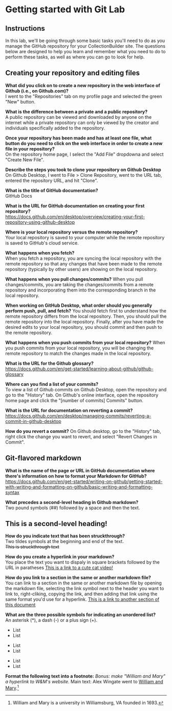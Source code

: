 # Getting started with Git Lab
## Instructions
In this lab, we'll be going through some basic tasks you'll need to do as you manage the GitHub repository for your CollectionBuilder site. The questions below are designed to help you learn and remember what you need to do to perform these tasks, as well as where you can go to look for help. 
## Creating your repository and editing files
**What did you click on to create a new repository in the web interface of Github (i.e., on Github.com)?**  
I went to the "Repositories" tab on my profile page and selected the green "New" button.

**What is the difference between a private and a public repository?**  
A public repository can be viewed and downloaded by anyone on the internet while a private repository can only be viewed by the creator and individuals specifically added to the repository.

**Once your repository has been made and has at least one file, what button do you need to click on the web interface in order to create a new file in your repository?**  
On the repository home page, I select the "Add File" dropdowna and select "Create New File".

**Describe the steps you took to clone your repository on Github Desktop**  
On Github Desktop, I went to File > Clone Repository, went to the URL tab, entered the repository URL, and hit "Clone".

**What is the title of GitHub documentation?**  
GitHub Docs

**What is the URL for GitHub documentation on creating your first repository?**  
https://docs.github.com/en/desktop/overview/creating-your-first-repository-using-github-desktop

**Where is your local repository versus the remote repository?**  
Your local repository is saved to your computer while the remote repository is saved to GitHub's cloud service.

**What happens when you fetch?**  
When you fetch a repository, you are syncing the local repository with the remote repository so that any changes that have been made to the remote repository (typically by other users) are showing on the local repository.

**What happens when you pull changes/commits?**
When you pull changes/commits, you are taking the changes/commits from a remote repository and incorporating them into the corresponding branch in the local repository.

**When working on GitHub Desktop, what order should you generally perform push, pull, and fetch?**
You should fetch first to understand how the remote repository differs from the local repository. Then, you should pull the remote repository into the local repository. Finally, after you have made the desired edits to your local repository, you should commit and then push to the remote repository.

**What happens when you push commits from your local repository?**
When you push commits from your local repository, you will be changing the remote repository to match the changes made in the local repository.

**What is the URL for the Github glossary?**  
https://docs.github.com/en/get-started/learning-about-github/github-glossary

**Where can you find a list of your commits?**  
To view a list of Github commits on Github Desktop, open the repository and go to the "History" tab. On Github's online interface, open the repository home page and click the "[number of commits] Commits" button.

**What is the URL for documentation on reverting a commit?**
https://docs.github.com/en/desktop/managing-commits/reverting-a-commit-in-github-desktop

**How do you revert a commit?**
On Github desktop, go to the "History" tab, right click the change you want to revert, and select "Revert Changes in Commit".

## Git-flavored markdown
**What is the name of the page or URL in GitHub documentation where there's information on how to format your Markdown for GitHub?**  
https://docs.github.com/en/get-started/writing-on-github/getting-started-with-writing-and-formatting-on-github/basic-writing-and-formatting-syntax

**What precedes a second-level heading in Github markdown?**  
Two pound symbols (##) followed by a space and then the text.  
## This is a second-level heading!

**How do you indicate text that has been struckthrough?**  
Two tildes symbols at the beginning and end of the text.  
~~This is struckthrough text~~

**How do you create a hyperlink in your markdown?**  
You place the text you want to dispaly in square brackets followed by the URL in paratheses
[This is a link to a cute cat video!](https://www.youtube.com/watch?v=tGdL-34L-GE)

**How do you link to a section in the same or another markdown file?**  
You can link to a section in the same or another markdown file by opening the markdown file, selecting the link symbol next to the header you want to link to, right-cliking, copying the link, and then adding that link using the same format you'd use for a hyperlink.
[This is a link to another section of this document](https://github.com/SuperTonic2/markdown-playground/blob/main/Carter%20Getting%20started%20with%20Git%20Lab%20Markdown.md#getting-started-with-git-lab)

**What are the three possible symbols for indicating an unordered list?**  
An asterisk (*), a dash (-) or a plus sign (+).
* List
* List

- List
- List

+ List
+ List

**Format the following text into a footnote:**
*Bonus: make "William and Mary" a hyperlink to W&M's website.*
Main text: Alex Wingate went to [William and Mary](https://www.wm.edu/).[^1]
[^1]: William and Mary is a university in Williamsburg, VA founded in 1693.  